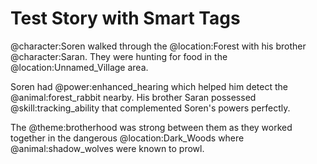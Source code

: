 # Test Story with Smart Tags

@character:Soren walked through the @location:Forest with his brother @character:Saran. They were hunting for food in the @location:Unnamed_Village area.

Soren had @power:enhanced_hearing which helped him detect the @animal:forest_rabbit nearby. His brother Saran possessed @skill:tracking_ability that complemented Soren's powers perfectly.

The @theme:brotherhood was strong between them as they worked together in the dangerous @location:Dark_Woods where @animal:shadow_wolves were known to prowl.